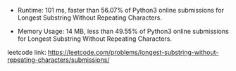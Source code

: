 - Runtime: 101 ms, faster than 56.07% of Python3 online submissions for Longest Substring Without Repeating Characters.

- Memory Usage: 14 MB, less than 49.55% of Python3 online submissions for Longest Substring Without Repeating Characters.

leetcode link: https://leetcode.com/problems/longest-substring-without-repeating-characters/submissions/
